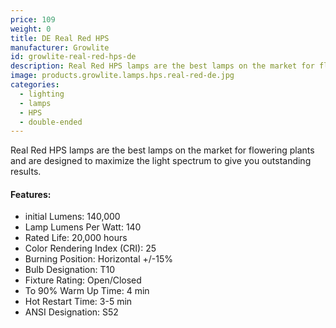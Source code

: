 ```yaml
---
price: 109
weight: 0
title: DE Real Red HPS
manufacturer: Growlite
id: growlite-real-red-hps-de
description: Real Red HPS lamps are the best lamps on the market for flowering plants and are designed to maximize the light spectrum to give you outstanding results.
image: products.growlite.lamps.hps.real-red-de.jpg
categories:
  - lighting
  - lamps
  - HPS
  - double-ended
---
```


Real Red HPS lamps are the best lamps on the market for flowering plants and are designed to maximize the light spectrum to give you outstanding results.

#### Features:

* initial Lumens: 140,000
* Lamp Lumens Per Watt: 140
* Rated Life: 20,000 hours
* Color Rendering Index (CRI): 25
* Burning Position: Horizontal +/-15%
* Bulb Designation: T10
* Fixture Rating: Open/Closed
* To 90% Warm Up Time: 4 min
* Hot Restart Time: 3-5 min
* ANSI Designation: S52
